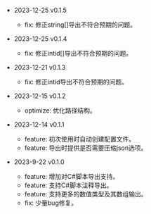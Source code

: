 * 2023-12-25 v0.1.5
  - fix: 修正string[]导出不符合预期的问题。

* 2023-12-25 v0.1.4
  - fix: 修正intid[]导出不符合预期的问题。

* 2023-12-21 v0.1.3
  - fix: 修正intid导出不符合预期的问题。

* 2023-12-15 v0.1.2
  - optimize: 优化路径结构。

* 2023-12-14 v0.1.1
  - feature: 初次使用时自动创建配置文件。
  - feature: 导出时提供是否需要压缩json选项。

* 2023-9-22 v0.1.0
  - feature: 增加对C#脚本导出支持。
  - feature: 支持C#脚本注释导出。
  - feature: 支持更多的数值类型及其数组输出。
  - fix: 少量bug修复。